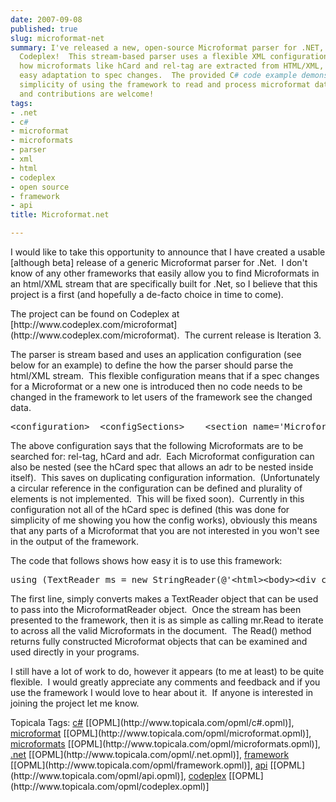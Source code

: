 ```yaml
---
date: 2007-09-08
published: true
slug: microformat-net
summary: I've released a new, open-source Microformat parser for .NET, available on
  Codeplex!  This stream-based parser uses a flexible XML configuration to define
  how microformats like hCard and rel-tag are extracted from HTML/XML, allowing for
  easy adaptation to spec changes.  The provided C# code example demonstrates the
  simplicity of using the framework to read and process microformat data.  Feedback
  and contributions are welcome!
tags:
- .net
- c#
- microformat
- microformats
- parser
- xml
- html
- codeplex
- open source
- framework
- api
title: Microformat.net

---
```

<p>I would like to take this opportunity to announce that I have created a usable [although beta] release of a generic Microformat parser for .Net.  I don't know of any other frameworks that easily allow you to find Microformats in an html/XML stream that are specifically built for .Net, so I believe that this project is a first (and hopefully a de-facto choice in time to come).</p> <p>The project can be found on Codeplex at [http://www.codeplex.com/microformat](http://www.codeplex.com/microformat).  The current release is Iteration 3.  </p><p>The parser is stream based and uses an application configuration (see below for an example) to define the how the parser should parse the html/XML stream.  This flexible configuration means that if a spec changes for a Microformat or a new one is introduced then no code needs to be changed in the framework to let users of the framework see the changed data. </p><div class="CodeRay">
  <div class="code"><pre>&lt;configuration&gt;  &lt;configSections&gt;    &lt;section name='MicroformatsSection' type='Microformats.ConfigurationSections.MicroformatConfigSection, Microformat.net'/&gt;  &lt;/configSections&gt;  &lt;MicroformatsSection&gt;    &lt;Microformats&gt;      &lt;Microformat type='rel-tag' rootType='rel' root='tag' dataType='System.Uri' /&gt;      &lt;Microformat type='hCard' rootType='class' root='vcard' dataType='System.String'&gt;        &lt;Fields&gt;          &lt;Field name='fn' dataType='System.String' plurality='Singular'/&gt;          &lt;Field name='url' dataType='System.Uri' plurality='Singular'/&gt;          &lt;Field name='email' dataType='System.Uri' plurality='Singular'/&gt;          &lt;Field name='adr' dataType='Microformat' plurality='Singular'/&gt;        &lt;/Fields&gt;      &lt;/Microformat&gt;      &lt;Microformat type='adr' rootType='class' root='adr' dataType='System.String'&gt;        &lt;Fields&gt;          &lt;Field name='post-office-box' dataType='System.String' plurality='Singular'/&gt;          &lt;Field name='extended-address' dataType='System.String' plurality='Singular'/&gt;          &lt;Field name='street-address' dataType='System.String' plurality='Singular'/&gt;          &lt;Field name='locality' dataType='System.String' plurality='Singular'/&gt;          &lt;Field name='region' dataType='System.String' plurality='Singular'/&gt;          &lt;Field name='postal-code' dataType='System.String' plurality='Singular'/&gt;          &lt;Field name='country-name' dataType='System.String' plurality='Singular'/&gt;        &lt;/Fields&gt;      &lt;/Microformat&gt;    &lt;/Microformats&gt;  &lt;/MicroformatsSection&gt;</pre></div>
</div>
<a href="http://11011.net/software/vspaste"></a><p>The above configuration says that the following Microformats are to be searched for: rel-tag, hCard and adr.  Each Microformat configuration can also be nested (see the hCard spec that allows an adr to be nested inside itself).  This saves on duplicating configuration information.  (Unfortunately a circular reference in the configuration can be defined and plurality of elements is not implemented.  This will be fixed soon).  Currently in this configuration not all of the hCard spec is defined (this was done for simplicity of me showing you how the config works), obviously this means that any parts of a Microformat that you are not interested in you won't see in the output of the framework. </p><p>The code that follows shows how easy it is to use this framework:</p><div class="CodeRay">
  <div class="code"><pre>using (TextReader ms = new StringReader(@'&lt;html&gt;&lt;body&gt;&lt;div class=''vcard author''&gt; <a class="">Paul Kinlan</a> <a class="">paul.kinlan@gmail.com</a> &lt;div class=''adr''&gt;  &lt;span class=''locality''&gt;Liverpool&lt;/span&gt;,&lt;span class=''region''&gt;Merseyside&lt;/span&gt; &lt;/div&gt;&lt;/div&gt;&lt;/div&gt;<a href="" />Test Tag</a>&lt;/body&gt;&lt;/html&gt;'))            {                using (Microformats.Readers.MicroformatReader mr = new Microformats.Readers.MicroformatReader(ms))                {                    Microformat m = null;                    while(( m = mr.Read()) != null)                    {                        Console.Out.Write('Found Microformat: ' + m.Name + '. Machine Value:' + m.MachineValue + '\n');                        foreach (IField f in m.Fields)                        {                            Console.Out.WriteLine('\t' + f.Name + ': ' + f.MachineValue);                        }                    }                                    }            }</pre></div>
</div>
<a href="http://11011.net/software/vspaste"></a><p>The first line, simply converts makes a TextReader object that can be used to pass into the MicroformatReader object.  Once the stream has been presented to the framework, then it is as simple as calling mr.Read to iterate to across all the valid Microformats in the document.  The Read() method returns fully constructed Microformat objects that can be examined and used directly in your programs.</p><p>I still have a lot of work to do, however it appears (to me at least) to be quite flexible.  I would greatly appreciate any comments and feedback and if you use the framework I would love to hear about it.  If anyone is interested in joining the project let me know. <p /></p><div class="wlWriterSmartContent" style="padding-right: 0px; display: inline; padding-left: 0px; float: none; padding-bottom: 0px; margin: 0px; padding-top: 0px;">Topicala Tags: <a href="http://www.topicala.com/tag/c#" rel="tag">c#</a> [[OPML](http://www.topicala.com/opml/c#.opml)], <a href="http://www.topicala.com/tag/microformat" rel="tag">microformat</a> [[OPML](http://www.topicala.com/opml/microformat.opml)], <a href="http://www.topicala.com/tag/microformats" rel="tag">microformats</a> [[OPML](http://www.topicala.com/opml/microformats.opml)], <a href="http://www.topicala.com/tag/.net" rel="tag">.net</a> [[OPML](http://www.topicala.com/opml/.net.opml)], <a href="http://www.topicala.com/tag/framework" rel="tag">framework</a> [[OPML](http://www.topicala.com/opml/framework.opml)], <a href="http://www.topicala.com/tag/api" rel="tag">api</a> [[OPML](http://www.topicala.com/opml/api.opml)], <a href="http://www.topicala.com/tag/codeplex" rel="tag">codeplex</a> [[OPML](http://www.topicala.com/opml/codeplex.opml)]</div>

